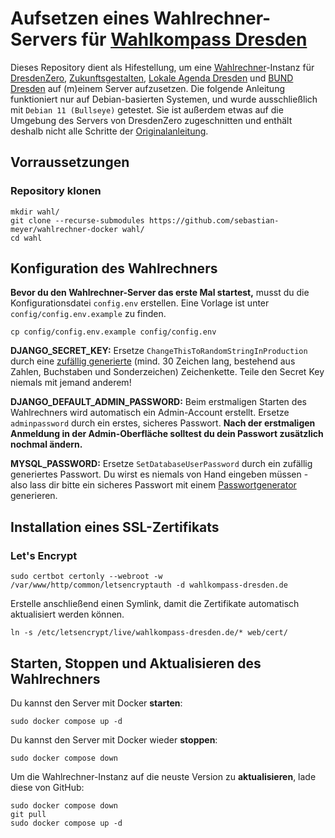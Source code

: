 # Aufsetzen eines Wahlrechner-Servers für [Wahlkompass Dresden](https://wahlkompass-dresden.de)

Dieses Repository dient als Hifestellung, um eine [Wahlrechner](https://github.com/sebastian-meyer/wahlrechner)-Instanz für [DresdenZero](https://www.dresdenzero.de), [Zukunftsgestalten](https://zukunftsgestalten.org), [Lokale Agenda Dresden](https://la-dresden.de) und [BUND Dresden](https://www.bund-dresden.de) auf (m)einem Server aufzusetzen.
Die folgende Anleitung funktioniert nur auf Debian-basierten Systemen, und wurde ausschließlich mit `Debian 11 (Bullseye)` getestet.
Sie ist außerdem etwas auf die Umgebung des Servers von DresdenZero zugeschnitten und enthält deshalb nicht alle Schritte der [Originalanleitung](https://github.com/wahlrechner/server).

## Vorraussetzungen

### Repository klonen

```
mkdir wahl/
git clone --recurse-submodules https://github.com/sebastian-meyer/wahlrechner-docker wahl/
cd wahl
```

## Konfiguration des Wahlrechners

**Bevor du den Wahlrechner-Server das erste Mal startest,** musst du die Konfigurationsdatei `config.env` erstellen. Eine Vorlage ist unter `config/config.env.example` zu finden.

```
cp config/config.env.example config/config.env
```

**DJANGO_SECRET_KEY:** Ersetze `ChangeThisToRandomStringInProduction` durch eine [zufällig generierte](https://1password.com/de/password-generator/) (mind. 30 Zeichen lang, bestehend aus Zahlen, Buchstaben und Sonderzeichen) Zeichenkette. Teile den Secret Key niemals mit jemand anderem!

**DJANGO_DEFAULT_ADMIN_PASSWORD:** Beim erstmaligen Starten des Wahlrechners wird automatisch ein Admin-Account erstellt. Ersetze `adminpassword` durch ein erstes, sicheres Passwort. **Nach der erstmaligen Anmeldung in der Admin-Oberfläche solltest du dein Passwort zusätzlich nochmal ändern.**

**MYSQL_PASSWORD:** Ersetze `SetDatabaseUserPassword` durch ein zufällig generiertes Passwort. Du wirst es niemals von Hand eingeben müssen - also lass dir bitte ein sicheres Passwort mit einem [Passwortgenerator](https://1password.com/de/password-generator/) generieren.

## Installation eines SSL-Zertifikats

### Let's Encrypt

```
sudo certbot certonly --webroot -w /var/www/http/common/letsencryptauth -d wahlkompass-dresden.de
```

Erstelle anschließend einen Symlink, damit die Zertifikate automatisch aktualisiert werden können.

```
ln -s /etc/letsencrypt/live/wahlkompass-dresden.de/* web/cert/
```

## Starten, Stoppen und Aktualisieren des Wahlrechners

Du kannst den Server mit Docker **starten**:

```
sudo docker compose up -d
```

Du kannst den Server mit Docker wieder **stoppen**:

```
sudo docker compose down
```

Um die Wahlrechner-Instanz auf die neuste Version zu **aktualisieren**, lade diese von GitHub:

```
sudo docker compose down
git pull
sudo docker compose up -d
```
